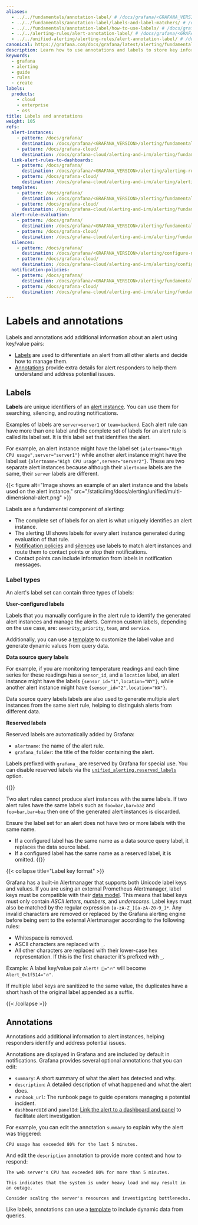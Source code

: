 ```yaml
---
aliases:
  - ../../fundamentals/annotation-label/ # /docs/grafana/<GRAFANA_VERSION>/alerting/fundamentals/annotation-label/
  - ../../fundamentals/annotation-label/labels-and-label-matchers/ # /docs/grafana/<GRAFANA_VERSION>/alerting/fundamentals/annotation-label/labels-and-label-matchers/
  - ../../fundamentals/annotation-label/how-to-use-labels/ # /docs/grafana/<GRAFANA_VERSION>/alerting/fundamentals/annotation-label/how-to-use-labels/
  - ../../alerting-rules/alert-annotation-label/ # /docs/grafana/<GRAFANA_VERSION>/alerting/alerting-rules/alert-annotation-label/
  - ../../unified-alerting/alerting-rules/alert-annotation-label/ # /docs/grafana/<GRAFANA_VERSION>/alerting/unified-alerting/alerting-rules/alert-annotation-label/
canonical: https://grafana.com/docs/grafana/latest/alerting/fundamentals/alert-rules/annotation-label/
description: Learn how to use annotations and labels to store key information about alerts
keywords:
  - grafana
  - alerting
  - guide
  - rules
  - create
labels:
  products:
    - cloud
    - enterprise
    - oss
title: Labels and annotations
weight: 105
refs:
  alert-instances:
    - pattern: /docs/grafana/
      destination: /docs/grafana/<GRAFANA_VERSION>/alerting/fundamentals#alert-instances
    - pattern: /docs/grafana-cloud/
      destination: /docs/grafana-cloud/alerting-and-irm/alerting/fundamentals#alert-instances
  link-alert-rules-to-dashboards:
    - pattern: /docs/grafana/
      destination: /docs/grafana/<GRAFANA_VERSION>/alerting/alerting-rules/link-alert-rules-to-dashboards/
    - pattern: /docs/grafana-cloud/
      destination: /docs/grafana-cloud/alerting-and-irm/alerting/alerting-rules/link-alert-rules-to-dashboards/
  templates:
    - pattern: /docs/grafana/
      destination: /docs/grafana/<GRAFANA_VERSION>/alerting/fundamentals/templates/
    - pattern: /docs/grafana-cloud/
      destination: /docs/grafana-cloud/alerting-and-irm/alerting/fundamentals/templates/
  alert-rule-evaluation:
    - pattern: /docs/grafana/
      destination: /docs/grafana/<GRAFANA_VERSION>/alerting/fundamentals/alert-rule-evaluation/
    - pattern: /docs/grafana-cloud/
      destination: /docs/grafana-cloud/alerting-and-irm/alerting/fundamentals/alert-rule-evaluation/
  silences:
    - pattern: /docs/grafana/
      destination: /docs/grafana/<GRAFANA_VERSION>/alerting/configure-notifications/create-silence/
    - pattern: /docs/grafana-cloud/
      destination: /docs/grafana-cloud/alerting-and-irm/alerting/configure-notifications/create-silence/
  notification-policies:
    - pattern: /docs/grafana/
      destination: /docs/grafana/<GRAFANA_VERSION>/alerting/fundamentals/notifications/notification-policies/
    - pattern: /docs/grafana-cloud/
      destination: /docs/grafana-cloud/alerting-and-irm/alerting/fundamentals/notifications/notification-policies/
---
```


# Labels and annotations

Labels and annotations add additional information about an alert using key/value pairs:

- [Labels](#labels) are used to differentiate an alert from all other alerts and decide how to manage them.
- [Annotations](#annotations) provide extra details for alert responders to help them understand and address potential issues.

## Labels

**Labels** are unique identifiers of an [alert instance](ref:alert-instances). You can use them for searching, silencing, and routing notifications.

Examples of labels are `server=server1` or `team=backend`. Each alert rule can have more than one label and the complete set of labels for an alert rule is called its label set. It is this label set that identifies the alert.

For example, an alert instance might have the label set `{alertname="High CPU usage",server="server1"}` while another alert instance might have the label set `{alertname="High CPU usage",server="server2"}`. These are two separate alert instances because although their `alertname` labels are the same, their `server` labels are different.

{{< figure alt="Image shows an example of an alert instance and the labels used on the alert instance." src="/static/img/docs/alerting/unified/multi-dimensional-alert.png" >}}

Labels are a fundamental component of alerting:

- The complete set of labels for an alert is what uniquely identifies an alert instance.
- The alerting UI shows labels for every alert instance generated during evaluation of that rule.
- [Notification policies](ref:notification-policies) and [silences](ref:silences) use labels to match alert instances and route them to contact points or stop their notifications.
- Contact points can include information from labels in notification messages.

### Label types

An alert's label set can contain three types of labels:

**User-configured labels**

Labels that you manually configure in the alert rule to identify the generated alert instances and manage the alerts. Common custom labels, depending on the use case, are: `severity`, `priority`, `team`, and `service`.

Additionally, you can use a [template](ref:templates) to customize the label value and generate dynamic values from query data.

**Data source query labels**

For example, if you are monitoring temperature readings and each time series for these readings has a `sensor_id`, and a `location` label, an alert instance might have the labels `{sensor_id="1",location="NY"}`, while another alert instance might have `{sensor_id="2",location="WA"}`.

Data source query labels labels are also used to generate multiple alert instances from the same alert rule, helping to distinguish alerts from different data.

**Reserved labels**

Reserved labels are automatically added by Grafana:

- `alertname`: the name of the alert rule.
- `grafana_folder`: the title of the folder containing the alert.

Labels prefixed with `grafana_` are reserved by Grafana for special use. You can disable reserved labels via the [`unified_alerting.reserved_labels`](/docs/grafana/<GRAFANA_VERSION>/setup-grafana/configure-grafana#unified_alertingreserved_labels) option.

{{<admonition type="note">}}

Two alert rules cannot produce alert instances with the same labels. If two alert rules have the same labels such as `foo=bar,bar=baz` and `foo=bar,bar=baz` then one of the generated alert instances is discarded.

Ensure the label set for an alert does not have two or more labels with the same name.

- If a configured label has the same name as a data source query label, it replaces the data source label.
- If a configured label has the same name as a reserved label, it is omitted.
  {{</admonition>}}

{{< collapse title="Label key format" >}}

Grafana has a built-in Alertmanager that supports both Unicode label keys and values. If you are using an external Prometheus Alertmanager, label keys must be compatible with their [data model](https://prometheus.io/docs/concepts/data_model/#metric-names-and-labels).
This means that label keys must only contain _ASCII letters_, _numbers_, and _underscores_.
Label keys must also be matched by the regular expression `[a-zA-Z_][a-zA-Z0-9_]*`.
Any invalid characters are removed or replaced by the Grafana alerting engine before being sent to the external Alertmanager according to the following rules:

- Whitespace is removed.
- ASCII characters are replaced with `_`.
- All other characters are replaced with their lower-case hex representation.
  If this is the first character it's prefixed with `_`.

Example: A label key/value pair `Alert! 🔔="🔥"` will become `Alert_0x1f514="🔥"`.

If multiple label keys are sanitized to the same value, the duplicates have a short hash of the original label appended as a suffix.

{{< /collapse >}}

## Annotations

Annotations add additional information to alert instances, helping responders identify and address potential issues.

Annotations are displayed in Grafana and are included by default in notifications. Grafana provides several optional annotations that you can edit:

- `summary`: A short summary of what the alert has detected and why.
- `description`: A detailed description of what happened and what the alert does.
- `runbook_url`: The runbook page to guide operators managing a potential incident.
- `dashboardUId` and `panelId`: [Link the alert to a dashboard and panel](ref:link-alert-rules-to-dashboards) to facilitate alert investigation.

For example, you can edit the annotation `summary` to explain why the alert was triggered:

```
CPU usage has exceeded 80% for the last 5 minutes.
```

And edit the `description` annotation to provide more context and how to respond:

```
The web server's CPU has exceeded 80% for more than 5 minutes.

This indicates that the system is under heavy load and may result in an outage.

Consider scaling the server's resources and investigating bottlenecks.
```

Like labels, annotations can use a [template](ref:templates) to include dynamic data from queries.
